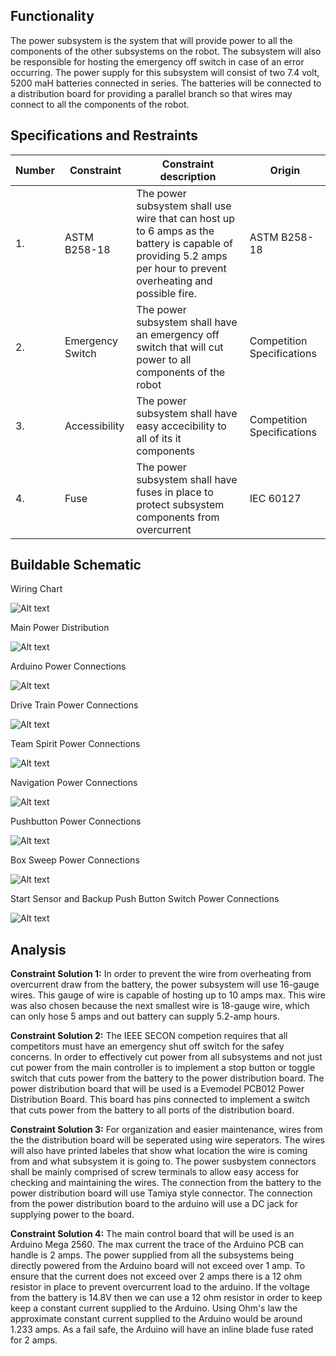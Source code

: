 
## Functionality
The power subsystem is the system that will provide power to all the components of the other subsystems on the robot. The subsystem will also be responsible for hosting the emergency off switch in case of an error occurring. The power supply for this subsystem will consist of two 7.4 volt, 5200 maH batteries connected in series. The batteries will be connected to a distribution board for providing a parallel branch so that wires may connect to all the components of the robot.

## Specifications and Restraints
| Number | Constraint | Constraint description | Origin |
|--------|----------------------|------------------------|--------|
| 1. | ASTM B258-18 | The power subsystem shall use wire that can host up to 6 amps as the battery is capable of providing 5.2 amps per hour to prevent overheating and possible fire. | ASTM B258-18 |
| 2. |  Emergency Switch | The power subsystem shall have an emergency off switch that will cut power to all components of the robot  | Competition Specifications |
| 3. | Accessibility | The power subsystem shall have easy accecibility to all of its it components | Competition Specifications |
| 4. | Fuse | The power subsystem shall have fuses in place to protect subsystem components from overcurrent | IEC 60127 |


## Buildable Schematic

Wiring Chart

![Alt text](https://github.com/cebttu/CapstoneTeam1/blob/Adrin11-signoffs-Power/Documentation/Images/Powe-Images/Wiring%20chart.PNG)

Main Power Distribution

![Alt text](https://github.com/cebttu/CapstoneTeam1/blob/Adrin11-signoffs-Power/Documentation/Images/Powe-Images/MAIN.png)

Arduino Power Connections

![Alt text](https://github.com/cebttu/CapstoneTeam1/blob/Adrin11-signoffs-Power/Documentation/Images/Powe-Images/MC.png)

Drive Train Power Connections

![Alt text](https://github.com/cebttu/CapstoneTeam1/blob/Adrin11-signoffs-Power/Documentation/Images/Powe-Images/Drive_T.png)

Team Spirit Power Connections

![Alt text](https://github.com/cebttu/CapstoneTeam1/blob/Adrin11-signoffs-Power/Documentation/Images/Powe-Images/Team_S.png)

Navigation Power Connections

![Alt text](https://github.com/cebttu/CapstoneTeam1/blob/Adrin11-signoffs-Power/Documentation/Images/Powe-Images/NAVG.png)

Pushbutton Power Connections

![Alt text](https://github.com/cebttu/CapstoneTeam1/blob/Adrin11-signoffs-Power/Documentation/Images/Powe-Images/Push_button_power.png)

Box Sweep Power Connections

![Alt text](https://github.com/cebttu/CapstoneTeam1/blob/Adrin11-signoffs-Power/Documentation/Images/Powe-Images/Box_sweep.png)

Start Sensor and Backup Push Button Switch Power Connections

![Alt text](https://github.com/cebttu/CapstoneTeam1/blob/Adrin11-signoffs-Power/Documentation/Images/Powe-Images/Start.png)


## Analysis 

**Constraint Solution 1:**
In order to prevent the wire from overheating from overcurrent draw from the battery, the power subsystem will use 16-gauge wires. This gauge of wire is capable of hosting up to 10 amps max. This wire was also chosen because the next smallest wire is 18-gauge wire, which can only hose 5 amps and out battery can supply 5.2-amp hours.

**Constraint Solution 2:**
The IEEE SECON competion requires that all competitors must have an emergency shut off switch for the safey concerns. In order to effectively cut power from all subsystems and not just cut power from the main controller is to implement a stop button or toggle switch that cuts power from the battery to the power distribution board. The power distribution board that will be used is a Evemodel PCB012 Power Distribution Board. This board has pins connected to implement a switch that cuts power from the battery to all ports of the distribution board.

**Constraint Solution 3:** 
For organization and easier maintenance, wires from the the distribution board will be seperated using wire seperators. The wires will also have printed labeles that show what location the wire is coming from and what subsystem it is going to. The power susbystem connectors shall be mainly comprised of screw terminals to allow easy access for checking and maintaining the wires. The connection from the battery to the power distribution board will use Tamiya style connector. The connection from the power distribution board to the arduino will use a DC jack for supplying power to the board.

**Constraint Solution 4:**
The main control board that will be used is an Arduino Mega 2560. The max current the trace of the Arduino PCB can handle is 2 amps. The power supplied from all the subsystems being directly powered from the Arduino board will not exceed over 1 amp. To ensure that the current does not exceed over 2 amps there is a 12 ohm resistor in place to prevent overcurrent load to the arduino. If the voltage from the battery is 14.8V then we can use a 12 ohm resistor in order to keep keep a constant current supplied to the Arduino. Using Ohm's law the approximate constant current supplied to the Arduino would be around 1.233 amps. As a fail safe, the Arduino will have an inline blade fuse rated for 2 amps. 

